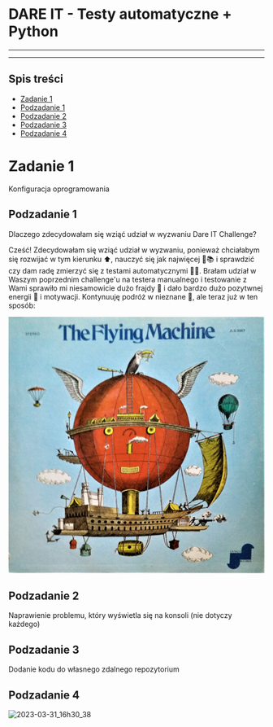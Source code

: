 # DARE IT - Testy automatyczne + Python
---
---
## Spis treści
* [Zadanie 1](#zadanie-1)
* [Podzadanie 1](#podzadanie-1)
* [Podzadanie 2](#podzadanie-2)
* [Podzadanie 3](#podzadanie-3)
* [Podzadanie 4](#podzadanie-4)
# Zadanie 1 
Konfiguracja oprogramowania 
## Podzadanie 1
Dlaczego zdecydowałam się wziąć udział w wyzwaniu Dare IT Challenge?

Cześć! Zdecydowałam się wziąć udział w wyzwaniu, ponieważ chciałabym się rozwijać w tym kierunku ⬆️, nauczyć się jak 
najwięcej 🦉📚 i sprawdzić czy dam radę zmierzyć się z testami automatycznymi 🤖🤺.
Brałam udział w Waszym poprzednim challenge'u na testera manualnego i
testowanie z Wami sprawiło mi niesamowicie dużo frajdy 🤸 i dało bardzo dużo pozytwnej energii 🔋 i motywacji. 
Kontynuuję podróż w nieznane 🗽, ale teraz już w ten sposób:


![img_3.png](img_3.png)
## Podzadanie 2 
Naprawienie problemu, który wyświetla się na konsoli (nie dotyczy każdego)
## Podzadanie 3
Dodanie kodu do własnego zdalnego repozytorium
## Podzadanie 4
![2023-03-31_16h30_38](https://user-images.githubusercontent.com/122229411/229150021-6541ef57-bbb3-474c-bf86-b2e858834dbe.png)
